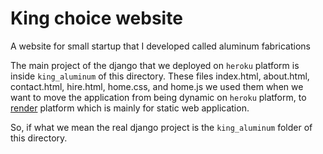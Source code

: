
# King choice website

A website for small startup that I developed called aluminum fabrications

The main project of the django that we deployed on `heroku` platform is inside `king_aluminum` of this directory. These files index.html, about.html, contact.html, hire.html, home.css, and home.js we used them when we want to move the application from being dynamic on `heroku` platform, to <a href="https://render.com/">render</a> platform which is mainly for static web application.

So, if what we mean the real django project is the `king_aluminum` folder of this directory.

